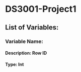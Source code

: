 # DS3001-Project1

## List of Variables:

### Variable Name: #
#### Description: Row ID
#### Type: Int
